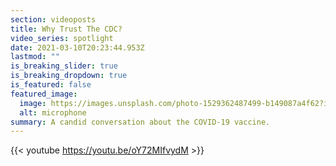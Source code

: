 ```yaml
---
section: videoposts
title: Why Trust The CDC?
video_series: spotlight
date: 2021-03-10T20:23:44.953Z
lastmod: ""
is_breaking_slider: true
is_breaking_dropdown: true
is_featured: false
featured_image:
  image: https://images.unsplash.com/photo-1529362487499-b149087a4f62?ixid=MXwxMjA3fDB8MHxzZWFyY2h8MTZ8fG1pY3JvcGhvbmV8ZW58MHx8MHw%3D&ixlib=rb-1.2.1&auto=format&fit=crop&w=800&q=60
  alt: microphone
summary: A candid conversation about the COVID-19 vaccine.
---
```

{{< youtube https://youtu.be/oY72MIfvydM >}}